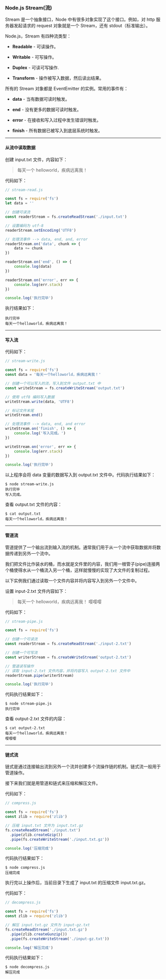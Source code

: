 ### Node.js Stream(流)

Stream 是一个抽象接口，Node 中有很多对象实现了这个接口。例如，对 http 服务器发起请求的 request 对象就是一个 Stream，还有 stdout（标准输出）。

Node.js，Stream 有四种流类型：

- **Readable** - 可读操作。

- **Writable** - 可写操作。

- **Duplex** - 可读可写操作.

- **Transform** - 操作被写入数据，然后读出结果。

所有的 Stream 对象都是 EventEmitter 的实例。常用的事件有：

- **data** - 当有数据可读时触发。

- **end** - 没有更多的数据可读时触发。

- **error** - 在接收和写入过程中发生错误时触发。

- **finish** - 所有数据已被写入到底层系统时触发。

---

#### 从流中读取数据

创建 input.txt 文件，内容如下：

> 每天一个 helloworld，疾病远离我！

代码如下：

```js
// stream-read.js

const fs = require('fs')
let data = ''

// 创建可读流
const readerStream = fs.createReadStream('./input.txt')

// 设置编码为 utf-8
readerStream.setEncoding('UTF8')

// 处理流事件 --> data, end, and, error
readerStream.on('data', chunk => {
	data += chunk
})

readerStream.on('end', () => {
	console.log(data)
})

readerStream.on('error', err => {
	console.log(err.stack)
})

console.log('执行完毕')
```

执行结果如下：

```console
执行完毕
每天一个helloworld，疾病远离我！
```

---

#### 写入流

代码如下：

```js
// stream-write.js

const fs = require('fs')
const data = '每天一个helloworld，疾病远离我！'

// 创建一个可以写入的流，写入到文件 output.txt 中
const writeStream = fs.createWriteStream('output.txt')

// 使用 utf8 编码写入数据
writeStream.write(data, 'UTF8')

// 标记文件末尾
writeStream.end()

// 处理流事件 --> data, end, and error
writeStream.on('finish', () => {
	console.log('写入完成。')
})

writeStream.on('error', err => {
	console.log(err.stack)
})

console.log('执行完毕')
```

以上程序会将 data 变量的数据写入到 output.txt 文件中。代码执行结果如下：

```console
$ node stream-write.js
执行完毕
写入完成。
```

查看 output.txt 文件的内容：

```vim
$ cat output.txt
每天一个helloworld，疾病远离我！
```

---

#### 管道流

管道提供了一个输出流到输入流的机制。通常我们用于从一个流中获取数据并将数据传递到另外一个流中。

我们把文件比作装水的桶，而水就是文件里的内容，我们用一根管子(pipe)连接两个桶使得水从一个桶流入另一个桶，这样就慢慢的实现了大文件的复制过程。

以下实例我们通过读取一个文件内容并将内容写入到另外一个文件中。

设置 input-2.txt 文件内容如下：

> 每天一个 helloworld，疾病远离我！
> 嘤嘤嘤

代码如下：

```js
// stream-pipe.js

const fs = require('fs')

// 创建一个可读流
const readerStream = fs.createReadStream('./input-2.txt')

// 创建一个可写流
const writerStream = fs.createWriteStream('output-2.txt')

// 管道读写操作
// 读取 input-2.txt 文件内容，并将内容写入 output-2.txt 文件中
readerStream.pipe(writerStream)

console.log('执行完毕')
```

代码执行结果如下：

```console
$ node stream-pipe.js
执行完毕
```

查看 output-2.txt 文件的内容：

```vim
$ cat output-2.txt
每天一个helloworld，疾病远离我！
嘤嘤嘤
```

---

#### 链式流

链式是通过连接输出流到另外一个流并创建多个流操作链的机制。链式流一般用于管道操作。

接下来我们就是用管道和链式来压缩和解压文件。

代码如下：

```js
// compress.js

const fs = require('fs')
const zlib = require('zlib')

// 压缩 input.txt 文件为 input.txt.gz
fs.createReadStream('./input.txt')
  .pipe(zlib.createGzip())
  .pipe(fs.createWriteStream('./input.txt.gz'))

console.log('压缩完成')
```

代码执行结果如下：

```console
$ node compress.js
压缩完成
```

执行完以上操作后，当前目录下生成了 input.txt 的压缩文件 input.txt.gz。

代码如下：

```js
// decompress.js

const fs = require('fs')
const zlib = require('zlib')

// 解压 input.txt.gz 文件为 input-gz.txt
fs.createReadStream('./input.txt.gz')
  .pipe(zlib.createGunzip())
  .pipe(fs.createWriteStream('./input-gz.txt'))

console.log('解压完成')
```

代码执行结果如下：

```console
$ node decompress.js
解压完成
```
